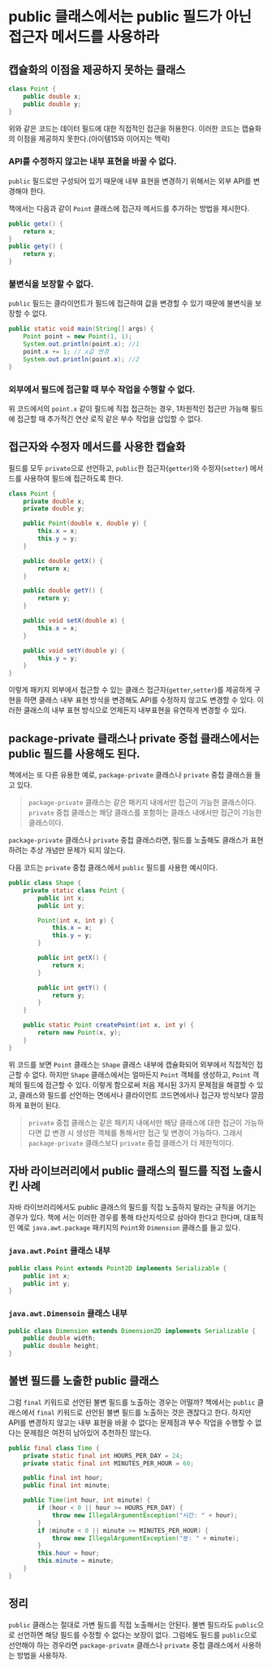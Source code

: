 # public 클래스에서는 public 필드가 아닌 접근자 메서드를 사용하라

## 캡슐화의 이점을 제공하지 못하는 클래스

```java
class Point {
    public double x;
    public double y;
}
```

위와 같은 코드는 데이터 필드에 대한 직접적인 접근을 허용한다.
이러한 코드는 캡슐화의 이점을 제공하지 못한다.(아이템15와 이어지는 맥락)

### API를 수정하지 않고는 내부 표현을 바꿀 수 없다.
`public` 필드로만 구성되어 있기 때문에 내부 표현을 변경하기 위해서는 외부 API를 변경해야 한다.

책에서는 다음과 같이 `Point` 클래스에 접근자 메서드를 추가하는 방법을 제시한다.

```java
public getx() { 
    return x; 
}
public gety() { 
    return y;
}
```

### 불변식을 보장할 수 없다.
`public` 필드는 클라이언트가 필드에 접근하여 값을 변경할 수 있기 때문에 불변식을 보장할 수 없다.

```java
public static void main(String[] args) {
    Point point = new Point(1, 1);
    System.out.println(point.x); //1
    point.x += 1; // x값 변경
    System.out.println(point.x); //2
}
```

### 외부에서 필드에 접근할 때 부수 작업을 수행할 수 없다.
위 코드에서의 `point.x` 같이 필드에 직접 접근하는 경우, 1차원적인 접근만 가능해 필드에 접근할 때 추가적긴 연산 로직 같은 부수 작업을 삽입할 수 없다.

## 접근자와 수정자 메서드를 사용한 캡슐화

필드를 모두 `private`으로 선언하고, `public`한 접근자(`getter`)와 수정자(`setter`) 메서드를 사용하여 필드에 접근하도록 한다.

```java
class Point {
    private double x;
    private double y;

    public Point(double x, double y) {
        this.x = x;
        this.y = y;
    }

    public double getX() {
        return x;
    }

    public double getY() {
        return y;
    }

    public void setX(double x) {
        this.x = x;
    }

    public void setY(double y) {
        this.y = y;
    }
}
```

이렇게 패키지 외부에서 접근할 수 있는 클래스 접근자(`getter`,`setter`)를 제공하게 구현을 하면 
클래스 내부 표현 방식을 변경해도 API를 수정하지 않고도 변경할 수 있다.
이러한 클래스의 내부 표현 방식으로 언제든지 내부표현을 유연하게 변경할 수 있다.

## package-private 클래스나 private 중첩 클래스에서는 public 필드를 사용해도 된다.
책에서는 또 다른 유용한 예로, `package-private` 클래스나 `private` 중첩 클래스을 들고 있다.

> `package-private` 클래스는 같은 패키지 내에서만 접근이 가능한 클래스이다.
> `private` 중첩 클래스는 해당 클래스를 포함하는 클래스 내에서만 접근이 가능한 클래스이다.

`package-private` 클래스나 `private` 중첩 클래스라면, 
필드를 노출해도 클래스가 표현하려는 추상 개념만 문제가 되지 않는다.

다음 코드는 `private` 중첩 클래스에서 `public` 필드를 사용한 예시이다.

```java
public class Shape {
    private static class Point {
        public int x;
        public int y;

        Point(int x, int y) {
            this.x = x;
            this.y = y;
        }

        public int getX() {
            return x;
        }

        public int getY() {
            return y;
        }
    }

    public static Point createPoint(int x, int y) {
        return new Point(x, y);
    }
}
```

위 코드를 보면 `Point` 클래스는 `Shape` 클래스 내부에 캡슐화되어 외부에서 직접적인 접근할 수 없다.
하지만 `Shape` 클래스에서는 얼마든지 `Point` 객체를 생성하고, `Point` 객체의 필드에 접근할 수 있다.
이렇게 함으로써 처음 제시된 3가지 문제점을 해결할 수 있고, 
클래스와 필드를 선언하는 면에서나 클라이언트 코드면에서나 접근자 방식보다 깔끔하게 표현이 된다.

>`private` 중첩 클래스는 같은 패키지 내에서만 해당 클래스에 대한 접근이 가능하다면 값 변경 시 
> 생성한 객체를 통해서만 접근 및 변경이 가능하다. 
> 그래서 `package-private` 클래스보다 `private` 중첩 클래스가 더 제한적이다.

## 자바 라이브러리에서 public 클래스의 필드를 직접 노출시킨 사례
자바 라이브러리에서도 public 클래스의 필드를 직접 노출하지 말라는 규칙을 어기는 경우가 있다.
책에 서는 이러한 경우를 통해 타산지석으로 삼아야 한다고 한다며, 
대표적인 예로 `java.awt.package` 패키지의 `Point`와 `Dimension` 클래스를 들고 있다.

### `java.awt.Point` 클래스 내부

```java
public class Point extends Point2D implements Serializable {
    public int x;
    public int y;
}
```

### `java.awt.Dimensoin` 클래스 내부

```java
public class Dimension extends Dimension2D implements Serializable {
    public double width;
    public double height;
}
```

##  불변 필드를 노출한 public 클래스
 그럼 `final` 키워드로 선언된 불변 필드를 노출하는 경우는 어떨까?
 책에서는 `public` 클래스에서 `final` 키워드로 선언된 불변 필드를 노출하는 것은 괜찮다고 한다.
 하지만 API를 변경하지 않고는 내부 표현을 바꿀 수 없다는 문제점과 부수 작업을 수행할 수 없다는 문제점은 여전히 남아있어
 추천하진 않는다.
 
```java
public final class Time {
    private static final int HOURS_PER_DAY = 24;
    private static final int MINUTES_PER_HOUR = 60;

    public final int hour;
    public final int minute;

    public Time(int hour, int minute) {
        if (hour < 0 || hour >= HOURS_PER_DAY) {
            throw new IllegalArgumentException("시간: " + hour);
        }
        if (minute < 0 || minute >= MINUTES_PER_HOUR) {
            throw new IllegalArgumentException("분: " + minute);
        }
        this.hour = hour;
        this.minute = minute;
    }
}
```

## 정리
`public` 클래스는 절대로 가변 필드를 직접 노출해서는 안된다.
불변 필드라도 `public`으로 선언하면 해당 필드를 수정할 수 없다는 보장이 없다.
그럼에도 필드를 `public`으로 선언해야 하는 경우라면 `package-private` 클래스나 `private` 중첩 클래스에서 사용하는 방법을 사용하자.
